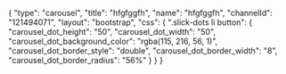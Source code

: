 {
    "type": "carousel",
    "title": "hfgfggfh",
    "name": "hfgfggfh",
    "channelId": "121494071",
    "layout": "bootstrap",
    "css": {
        ".slick-dots li button": {
            "carousel_dot_height": "50",
            "carousel_dot_width": "50",
            "carousel_dot_background_color": "rgba(115, 216, 56, 1)",
            "carousel_dot_border_style": "double",
            "carousel_dot_border_width": "8",
            "carousel_dot_border_radius": "56%"
        }
    }
}